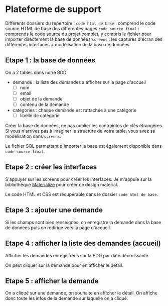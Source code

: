 # Plateforme de support

Différents dossiers du répertoire :
`code html de base` : comprend le code source HTML de base des différentes pages
`code source final` : comprends le code source du projet complet, y compris le fichier pour importer directement la base de données
`screens` : les captures d'écran des différentes interfaces + modélisation de la base de données

## Etape 1 : la base de données

On a 2 tables dans notre BDD.

- demande : la liste des demandes à afficher sur la page d'accueil 
	 - [ ] nom
	 - [ ] email
	 - [ ] objet de la demande
	 - [ ] contenu de la demande
- catégories : chaque demande est rattachée à une catégorie
	 - [ ] libellé de catégorie

Créer la base de données, ne pas oublier les contraintes de clés étrangères. Si vous n'arrivez pas à imaginer la structure de votre table, vous avez sa modélisation dans `screens`.

Le fichier SQL permettant d'importer la base est également disponible dans `code source final`.

## Etape 2 : créer les interfaces

S'appuyer sur les screens pour créer les interfaces.
Je m'appuie sur la bibliothèque [Materialize](https://materializecss.com/) pour créer ce design material.

Le code HTML et CSS est récupérable dans le dossier `code html de base`.


## Etape 3 : ajouter une demande

Si les champs sont bien renseignés, on enregistre la demande dans la base de données puis on redirige vers la page d'accueil.

## Etape 4 : afficher la liste des demandes (accueil)

Afficher les demandes enregistrées sur la BDD par date décroissante.

On peut cliquer sur la demande pour en afficher le détail.

## Etape 5 : afficher la demande

On a cliqué sur une demande, on souhaite en afficher le détail. On affiche donc toute les infos de la demande sur laquelle on a cliqué. 
